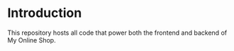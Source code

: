 # Introduction

This repository hosts all code that power both the frontend and backend of My Online Shop.
